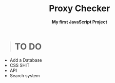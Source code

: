 <h1 align="center">Proxy Checker</h1>

<p align='center'>
    <b>My first JavaScript Project</b><br>
    <br>
</p>

> # TO DO

* Add a Database
* CSS SHIT
* API
* Search system
